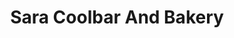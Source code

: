 ---
title: "Sara Coolbar And Bakery"
url: /mynagappally-kerala-690519/sara-coolbar-and-bakery/
shop: bakery
---